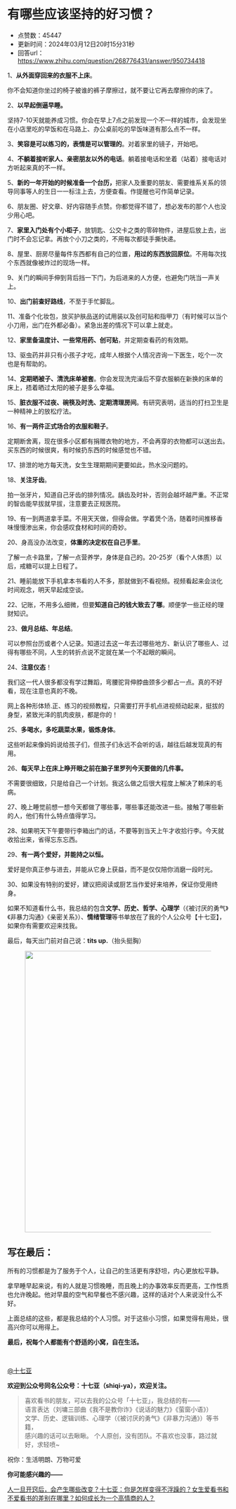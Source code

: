 # 有哪些应该坚持的好习惯？
- 点赞数：45447
- 更新时间：2024年03月12日20时15分31秒
- 回答url：https://www.zhihu.com/question/268776431/answer/950734418
<body>
 <p data-pid="qo0RR6En">1、<b>从外面穿回来的衣服不上床</b>。</p>
 <p data-pid="3EjegIbt">你不会知道你坐过的椅子被谁的裤子摩擦过，就不要让它再去摩擦你的床了。</p>
 <p data-pid="oAESZCfs">2、<b>以早起倒逼早睡。</b></p>
 <p data-pid="4JIqCEMB">坚持7-10天就能养成习惯。你会在早上7点之前发现一个不一样的城市，会发现坐在小店里吃的早饭和在马路上、办公桌前吃的早饭味道有那么点不一样。</p>
 <p data-pid="JSNwS4P-">3、<b>笑容是可以练习的，表情是可以管理的</b>。对着家里的镜子，开始吧。</p>
 <p data-pid="1dfpPrmm">4、<b>不躺着接听家人、亲密朋友以外的电话</b>。躺着接电话和坐着（站着）接电话对方听起来真的不一样。</p>
 <p data-pid="bUNZWJz8">5、<b>新的一年开始的时候准备一个台历，</b>把家人及重要的朋友、需要维系关系的领导同事等人的生日一一标注上去，方便查看。作提醒也可作简单记录。</p>
 <p data-pid="me1bkYZA">6、朋友圈、好文章、好内容随手点赞。你都觉得不错了，想必发布的那个人也没少用心吧。</p>
 <p data-pid="F9eL7kcy">7、<b>家里入门处有个小柜子</b>，放钥匙、公交卡之类的零碎物件，进屋后放上去，出门时不会忘记拿。再放个小刀之类的，不用每次都徒手撕快递。</p>
 <p data-pid="EnxEks_L">8、屋里、厨房尽量每件东西都有自己的位置，<b>用过的东西放回原位</b>。不用每次找个东西就像被炸过的现场一样。</p>
 <p data-pid="pfWe8cDR">9、关门的瞬间手伸到背后挡一下门，为后进来的人方便，也避免门咣当一声关上。</p>
 <p data-pid="Q4Nmv_XM">10、<b>出门前查好路线</b>，不至于手忙脚乱。</p>
 <p data-pid="gXZGtrsr">11、准备个化妆包，放买护肤品送的试用装以及创可贴和指甲刀（有时候可以当个小刀用，出门在外都必备）。紧急出差的情况下可以拿上就走。</p>
 <p data-pid="NdUfpmCz">12、<b>家里备温度计、一些常用药、创可贴</b>，并定期查看药的有效期。</p>
 <p data-pid="SOLktB9z">13、驱虫药并非只有小孩子才吃，成年人根据个人情况咨询一下医生，吃个一次也是有帮助的。</p>
 <p data-pid="cinZEe7D">14、<b>定期晒被子、清洗床单被套</b>。你会发现洗完澡后不穿衣服躺在新换的床单的床上，捂着晒过太阳的被子是多么幸福。</p>
 <p data-pid="o03wBAqg">15、<b>脏衣服不过夜、碗筷及时洗、定期清理房间</b>。有研究表明，适当的打扫卫生是一种精神上的放松疗法。</p>
 <p data-pid="ok4iN7pH">16、<b>有一两件正式场合的衣服和鞋子</b>。</p>
 <p data-pid="mBifb-kh">定期断舍离，现在很多小区都有捐赠衣物的地方，不会再穿的衣物都可以送出去。买东西的时候很爽，有时候扔东西的时候感觉也不错。</p>
 <p data-pid="Wk21Ce4B">17、排泄的地方每天洗，女生生理期期间更要如此，热水没问题的。</p>
 <p data-pid="l8CoYC-U">18、<b>关注牙齿</b>。</p>
 <p data-pid="OmGKJAK9">拍一张牙片，知道自己牙齿的排列情况。龋齿及时补，否则会越坏越严重。不正常的智齿能早拔就早拔，注意要去正规医院。</p>
 <p data-pid="fHXO_tpO">19、有一到两道拿手菜。不用天天做，但得会做。学着煲个汤，随着时间推移香味慢慢渗出来，你会感叹食材和时间的奇妙。</p>
 <p data-pid="OD24Q0L4">20、身高没办法改变，<b>体重的决定权在自己手里</b>。</p>
 <p data-pid="oJj02VJW">了解一点卡路里，了解一点营养学，身体是自己的。20-25岁（看个人体质）以后，戒糖可以提上日程了。</p>
 <p data-pid="GscGLSNR">21、睡前能放下手机拿本书看的人不多，那就做到不看视频。视频看起来会淡化时间观念，明天早起成空谈。</p>
 <p data-pid="HjvkGIBI">22、记账，不用多么细微，但要<b>知道自己的钱大致去了哪</b>。顺便学一些正经的理财知识。</p>
 <p data-pid="CE-Pspao">23、<b>做月总结、年总结</b>。</p>
 <p data-pid="9z8k6U6F">可以参照台历或者个人记录。知道过去这一年去过哪些地方、新认识了哪些人、过得有哪些不同，人生的转折点说不定就在某一个不起眼的瞬间。</p>
 <p data-pid="xO3FjDiG">24、<b>注意仪态</b>！</p>
 <p data-pid="YRnYaoxW">我们这一代人很多都没有学过舞蹈，弯腰驼背伸脖曲颈多少都占一点。真的不好看，现在注意也真的不晚。</p>
 <p data-pid="Smxk4HQt">网上各种形体矫.正、练习的视频教程，只需要打开手机点进视频动起来，挺拔的身型，紧致光泽的肌肉皮肤，都是你的！</p>
 <p data-pid="ev5IW1Dq">25、<b>多喝水，多吃蔬菜水果，锻炼身体</b>。</p>
 <p data-pid="6GjLC8T4">这些听起来像妈妈说给孩子们，但孩子们永远不会听的话，越往后越发现真的有用。</p>
 <p data-pid="uXBFLPIT">26、<b>每天早上在床上睁开眼之前在脑子里罗列今天要做的几件事。</b></p>
 <p data-pid="fn2XF_fa">不需要很细致，只是给自己一个计划。我这么做之后很大程度上解决了赖床的毛病。</p>
 <p data-pid="6yX2J7H6">27、晚上睡觉前想一想今天都做了哪些事，哪些事还能改进一些。接触了哪些新的人，他们有什么特点值得学习。</p>
 <p data-pid="7Gv2Sbsp">28、如果明天下午要带行李箱出门的话，不要等到当天上午才收拾行李。今天就收拾出来，省得忘东忘西。</p>
 <p data-pid="gp9_6C-J">29、<b>有一两个爱好，并能持之以恒。</b></p>
 <p data-pid="NyB6Cv0G">爱好是你真正参与进去，并能从它身上获益，而不是仅仅陪你消磨一段时光。</p>
 <p data-pid="BaQy8fQg">30、如果没有特别的爱好，建议把阅读或厨艺当作爱好来培养，保证你受用终身。</p>
 <p data-pid="9LOyrYxP">如果不知道看什么书，我总结的包含<b>文学、历史、哲学、心理学</b>（《被讨厌的勇气》《非暴力沟通》《亲密关系》）、<b>情绪管理</b>等书单放在了我的个人公众号【十七亚】，如果你有需要欢迎来找我。</p>
 <p data-pid="fsMITO2f">最后，每天出门前对自己说：<b>tits up.</b>（抬头挺胸）</p>
 <figure data-size="normal">
  <img src="https://pica.zhimg.com/50/v2-1ceb8c798faab7bac37053acafcfd394_720w.jpg?source=1940ef5c" data-caption="" data-size="normal" data-rawwidth="640" data-rawheight="361" data-original-token="v2-1ceb8c798faab7bac37053acafcfd394" data-default-watermark-src="https://picx.zhimg.com/50/v2-d06e7a508785db61b54db6cc1eeeab59_720w.jpg?source=1940ef5c" class="origin_image zh-lightbox-thumb" width="640" data-original="https://picx.zhimg.com/v2-1ceb8c798faab7bac37053acafcfd394_r.jpg?source=1940ef5c">
 </figure>
 <h2>写在最后：</h2>
 <p data-pid="4moBs6t0">所有的习惯都是为了服务于个人，让自己的生活更有序舒坦，内心更放松平静。</p>
 <p data-pid="7JrPQHMn">拿早睡早起来说，有的人就是习惯晚睡，而且晚上的办事效率反而更高，工作性质也允许晚起。他对早晨的空气和早餐也不感兴趣，这样的话对个人来说没什么不好。</p>
 <p data-pid="rGGhZnyt">上面总结的这些，都是我总结的个人习惯。对于这些小习惯，如果觉得有用处，很高兴你可以用得上。</p>
 <p data-pid="RysOZsmL"><b>最后，祝每个人都能有个舒适的小窝，自在生活。</b></p>
 <p class="ztext-empty-paragraph"><br></p>
 <p data-pid="saLLeeQ2"><a class="member_mention" href="https://www.zhihu.com/people/a8ad5d9b4c9d100becc1f59f65b989a9" data-hash="a8ad5d9b4c9d100becc1f59f65b989a9" data-hovercard="p$b$a8ad5d9b4c9d100becc1f59f65b989a9">@十七亚</a></p>
 <p data-pid="LYws47Zn"><b>欢迎到公众号同名公众号：十七亚（shiqi-ya），欢迎关注。</b></p>
 <blockquote data-pid="XZAei6Py">
  喜欢看书的朋友，可以去我的公众号「十七亚」，我总结的有—— 
  <br>
  语言表达（刘墉三部曲《我不是教你诈》《说话的魅力》《萤窗小语》）
  <br>
   文学、历史、逻辑训练、心理学（《被讨厌的勇气》《非暴力沟通》）等书籍，
  <br>
  感兴趣的话可以去瞅瞅。 个人原创，没有团队。不喜欢也没事，路过就好，求轻喷~
 </blockquote>
 <p data-pid="POqFFQVh">祝你：生活明朗、万物可爱</p>
 <p data-pid="ETno0TSo"><b>你可能感兴趣的——</b></p><a href="https://www.zhihu.com/question/507160188/answer/2298278263" data-draft-node="block" data-draft-type="link-card" class="internal">人一旦开窍后，会产生哪些改变？</a><a href="https://www.zhihu.com/answer/1303603445#comment-1018685738?notificationId=1274619214470008832" data-draft-node="block" data-draft-type="link-card" data-image="https://pic3.zhimg.com/zhihu-card-default.jpg" class="internal">十七亚：你是怎样变得不浮躁的？</a><a href="https://www.zhihu.com/question/35510418/answer/1480716123" data-draft-node="block" data-draft-type="link-card" data-image="https://pic1.zhimg.com/v2-94078f03eb45f60cb832d15129fd7dd4_180x120.jpg" data-image-width="3264" data-image-height="2448" class="internal">女生爱看书和不爱看书的差别在哪里？</a><a href="https://www.zhihu.com/question/319162653/answer/1062979144" data-draft-node="block" data-draft-type="link-card" data-image="https://pic3.zhimg.com/v2-4fa376075bfa0559a93ee59319939056_bh.jpg" data-image-width="1334" data-image-height="750" class="internal">如何成长为一个高情商的人？</a>
 <p></p>
</body>